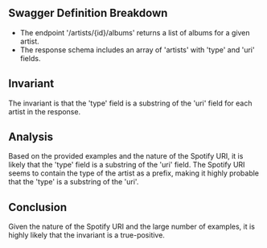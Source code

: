 ## Swagger Definition Breakdown
- The endpoint '/artists/{id}/albums' returns a list of albums for a given artist.
- The response schema includes an array of 'artists' with 'type' and 'uri' fields.

## Invariant
The invariant is that the 'type' field is a substring of the 'uri' field for each artist in the response.

## Analysis
Based on the provided examples and the nature of the Spotify URI, it is likely that the 'type' field is a substring of the 'uri' field. The Spotify URI seems to contain the type of the artist as a prefix, making it highly probable that the 'type' is a substring of the 'uri'.

## Conclusion
Given the nature of the Spotify URI and the large number of examples, it is highly likely that the invariant is a true-positive.
